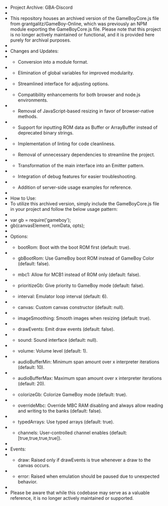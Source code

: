  * Project Archive: GBA-Discord
 * 
 * This repository houses an archived version of the GameBoyCore.js file from grantgalitz/GameBoy-Online, which was previously an NPM module exporting the GameBoyCore.js file. Please note that this project is no longer actively maintained or functional, and it is provided here purely for archival purposes.
 * 
 * Changes and Updates:
 * - Conversion into a module format.
 * - Elimination of global variables for improved modularity.
 * - Streamlined interface for adjusting options.
 * - Compatibility enhancements for both browser and node.js environments.
 * - Removal of JavaScript-based resizing in favor of browser-native methods.
 * - Support for inputting ROM data as Buffer or ArrayBuffer instead of deprecated binary strings.
 * - Implementation of linting for code cleanliness.
 * - Removal of unnecessary dependencies to streamline the project.
 * - Transformation of the main interface into an Emitter pattern.
 * - Integration of debug features for easier troubleshooting.
 * - Addition of server-side usage examples for reference.
 * 
 * How to Use:
 * To utilize this archived version, simply include the GameBoyCore.js file in your project and follow the below usage pattern:
 * 
 * var gb = require('gameboy');
 * gb(canvasElement, romData, opts);
 * 
 * Options:
 * - bootRom: Boot with the boot ROM first (default: true).
 * - gbBootRom: Use GameBoy boot ROM instead of GameBoy Color (default: false).
 * - mbc1: Allow for MCB1 instead of ROM only (default: false).
 * - prioritizeGb: Give priority to GameBoy mode (default: false).
 * - interval: Emulator loop interval (default: 6).
 * - canvas: Custom canvas constructor (default: null).
 * - imageSmoothing: Smooth images when resizing (default: true).
 * - drawEvents: Emit draw events (default: false).
 * - sound: Sound interface (default: null).
 * - volume: Volume level (default: 1).
 * - audioBufferMin: Minimum span amount over x interpreter iterations (default: 10).
 * - audioBufferMax: Maximum span amount over x interpreter iterations (default: 20).
 * - colorizeGb: Colorize GameBoy mode (default: true).
 * - overrideMbc: Override MBC RAM disabling and always allow reading and writing to the banks (default: false).
 * - typedArrays: Use typed arrays (default: true).
 * - channels: User-controlled channel enables (default: [true,true,true,true]).
 * 
 * Events:
 * - draw: Raised only if drawEvents is true whenever a draw to the canvas occurs.
 * - error: Raised when emulation should be paused due to unexpected behavior.
 * 
 * Please be aware that while this codebase may serve as a valuable reference, it is no longer actively maintained or supported.


